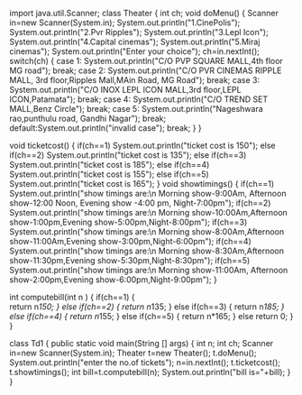 import java.util.Scanner;
class Theater
{
 int ch;
 void doMenu()
{
Scanner in=new Scanner(System.in);
  System.out.println("1.CinePolis");
   System.out.println("2.Pvr Ripples");
    System.out.println("3.Lepl Icon");
     System.out.println("4.Capital cinemas");
      System.out.println("5.Miraj cinemas");
       System.out.println("Enter your choice");
ch=in.nextInt();
    switch(ch)
  {
  case 1:
     System.out.println("C/O PVP SQUARE MALL,4th floor MG road");
break;
 case 2:
   System.out.println("C/O PVR CINEMAS RIPPLE MALL, 3rd floor,Ripples Mall,MAin Road, MG Road");
break;
case 3:
   System.out.println("C/O INOX LEPL ICON MALL,3rd floor,LEPL ICON,Patamata");
break;
  case 4:
   System.out.println("C/O TREND SET MALL,Benz Circle");
break;
  case 5:
    System.out.println("Nageshwara rao,punthulu road, Gandhi Nagar");
break;
default:System.out.println("invalid case");
break;
}
}

void ticketcost()
{
  if(ch==1)
   System.out.println("ticket cost is 150");
 else if(ch==2)
   System.out.println("ticket cost is 135");
 else if(ch==3)
 System.out.println("ticket cost is 185");
  else if(ch==4)
System.out.println("ticket cost is 155");
  else if(ch==5)
System.out.println("ticket cost is 165");
}
void showtimings()
{
  if(ch==1)
  System.out.println("show timings are:\n Morning show-9:00Am, Afternoon show-12:00 Noon, Evening show -4:00 pm, Night-7:00pm");
 if(ch==2)
 System.out.println("show timings are:\n Morning show-10:00Am,Afternoon show-1:00pm,Evening show-5:00pm,Night-8:00pm");
if(ch==3)
 System.out.println("show timings are:\n Morning show-8:00Am,Afternoon show-11:00Am,Evening show-3:00pm,Night-6:00pm");
if(ch==4)
 System.out.println("show timings are:\n Morning show-8:30Am,Afternoon show-11:30pm,Evening show-5:30pm,Night-8:30pm");
if(ch==5)
 System.out.println("show timings are:\n Morning show-11:00Am, Afternoon show-2:00pm,Evening show-6:00pm,Night-9:00pm");
 }

int computebill(int n )
{
  if(ch==1)
  {  
 return  n*150;
   }
  else if(ch==2)
 {
     return  n*135;
 }
  else if(ch==3)
 {
     return  n*185;
  }
 else if(ch==4)
 {
    return  n*155;
  }
  else if(ch==5)
  {
    return  n*165;
  }
else
  return 0;
 }
}

 class Td1
{
public static void main(String [] args)
{
int n;
int ch;
Scanner in=new Scanner(System.in);
Theater t=new Theater();
t.doMenu();
System.out.println("enter the no.of tickets");
n=in.nextInt();
t.ticketcost();
t.showtimings();
int bill=t.computebill(n); 
System.out.println("bill is="+bill);
}
}
